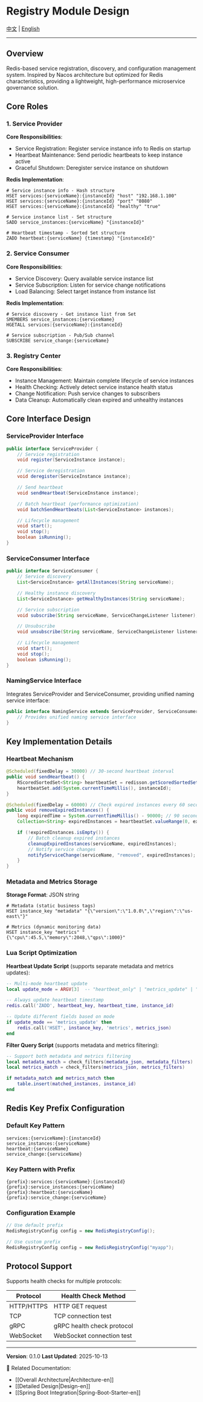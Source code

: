 # Registry Module Design

[中文](Registry-Design) | [English](Registry-Design-en)

---

## Overview

Redis-based service registration, discovery, and configuration management system. Inspired by Nacos architecture but optimized for Redis characteristics, providing a lightweight, high-performance microservice governance solution.

## Core Roles

### 1. Service Provider

**Core Responsibilities**:
- Service Registration: Register service instance info to Redis on startup
- Heartbeat Maintenance: Send periodic heartbeats to keep instance active
- Graceful Shutdown: Deregister service instance on shutdown

**Redis Implementation**:
```redis
# Service instance info - Hash structure
HSET services:{serviceName}:{instanceId} "host" "192.168.1.100"
HSET services:{serviceName}:{instanceId} "port" "8080"
HSET services:{serviceName}:{instanceId} "healthy" "true"

# Service instance list - Set structure
SADD service_instances:{serviceName} "{instanceId}"

# Heartbeat timestamp - Sorted Set structure
ZADD heartbeat:{serviceName} {timestamp} "{instanceId}"
```

### 2. Service Consumer

**Core Responsibilities**:
- Service Discovery: Query available service instance list
- Service Subscription: Listen for service change notifications
- Load Balancing: Select target instance from instance list

**Redis Implementation**:
```redis
# Service discovery - Get instance list from Set
SMEMBERS service_instances:{serviceName}
HGETALL services:{serviceName}:{instanceId}

# Service subscription - Pub/Sub channel
SUBSCRIBE service_change:{serviceName}
```

### 3. Registry Center

**Core Responsibilities**:
- Instance Management: Maintain complete lifecycle of service instances
- Health Checking: Actively detect service instance health status
- Change Notification: Push service changes to subscribers
- Data Cleanup: Automatically clean expired and unhealthy instances

## Core Interface Design

### ServiceProvider Interface

```java
public interface ServiceProvider {
    // Service registration
    void register(ServiceInstance instance);

    // Service deregistration
    void deregister(ServiceInstance instance);

    // Send heartbeat
    void sendHeartbeat(ServiceInstance instance);

    // Batch heartbeat (performance optimization)
    void batchSendHeartbeats(List<ServiceInstance> instances);

    // Lifecycle management
    void start();
    void stop();
    boolean isRunning();
}
```

### ServiceConsumer Interface

```java
public interface ServiceConsumer {
    // Service discovery
    List<ServiceInstance> getAllInstances(String serviceName);

    // Healthy instance discovery
    List<ServiceInstance> getHealthyInstances(String serviceName);

    // Service subscription
    void subscribe(String serviceName, ServiceChangeListener listener);

    // Unsubscribe
    void unsubscribe(String serviceName, ServiceChangeListener listener);

    // Lifecycle management
    void start();
    void stop();
    boolean isRunning();
}
```

### NamingService Interface

Integrates ServiceProvider and ServiceConsumer, providing unified naming service interface:

```java
public interface NamingService extends ServiceProvider, ServiceConsumer {
    // Provides unified naming service interface
}
```

## Key Implementation Details

### Heartbeat Mechanism

```java
@Scheduled(fixedDelay = 30000) // 30-second heartbeat interval
public void sendHeartbeat() {
    RScoredSortedSet<String> heartbeatSet = redisson.getScoredSortedSet(heartbeatKey);
    heartbeatSet.add(System.currentTimeMillis(), instanceId);
}

@Scheduled(fixedDelay = 60000) // Check expired instances every 60 seconds
public void removeExpiredInstances() {
    long expiredTime = System.currentTimeMillis() - 90000; // 90 seconds without heartbeat
    Collection<String> expiredInstances = heartbeatSet.valueRange(0, expiredTime);

    if (!expiredInstances.isEmpty()) {
        // Batch cleanup expired instances
        cleanupExpiredInstances(serviceName, expiredInstances);
        // Notify service changes
        notifyServiceChange(serviceName, "removed", expiredInstances);
    }
}
```

### Metadata and Metrics Storage

**Storage Format**: JSON string

```redis
# Metadata (static business tags)
HSET instance_key "metadata" "{\"version\":\"1.0.0\",\"region\":\"us-east\"}"

# Metrics (dynamic monitoring data)
HSET instance_key "metrics" "{\"cpu\":45.5,\"memory\":2048,\"qps\":1000}"
```

### Lua Script Optimization

**Heartbeat Update Script** (supports separate metadata and metrics updates):
```lua
-- Multi-mode heartbeat update
local update_mode = ARGV[3]  -- "heartbeat_only" | "metrics_update" | "metadata_update" | "full_update"

-- Always update heartbeat timestamp
redis.call('ZADD', heartbeat_key, heartbeat_time, instance_id)

-- Update different fields based on mode
if update_mode == 'metrics_update' then
    redis.call('HSET', instance_key, 'metrics', metrics_json)
end
```

**Filter Query Script** (supports metadata and metrics filtering):
```lua
-- Support both metadata and metrics filtering
local metadata_match = check_filters(metadata_json, metadata_filters)
local metrics_match = check_filters(metrics_json, metrics_filters)

if metadata_match and metrics_match then
    table.insert(matched_instances, instance_id)
end
```

## Redis Key Prefix Configuration

### Default Key Pattern
```
services:{serviceName}:{instanceId}
service_instances:{serviceName}
heartbeat:{serviceName}
service_change:{serviceName}
```

### Key Pattern with Prefix
```
{prefix}:services:{serviceName}:{instanceId}
{prefix}:service_instances:{serviceName}
{prefix}:heartbeat:{serviceName}
{prefix}:service_change:{serviceName}
```

### Configuration Example
```java
// Use default prefix
RedisRegistryConfig config = new RedisRegistryConfig();

// Use custom prefix
RedisRegistryConfig config = new RedisRegistryConfig("myapp");
```

## Protocol Support

Supports health checks for multiple protocols:

| Protocol | Health Check Method |
|----------|---------------------|
| HTTP/HTTPS | HTTP GET request |
| TCP | TCP connection test |
| gRPC | gRPC health check protocol |
| WebSocket | WebSocket connection test |

---

**Version**: 0.1.0
**Last Updated**: 2025-10-13

🔗 Related Documentation:
- [[Overall Architecture|Architecture-en]]
- [[Detailed Design|Design-en]]
- [[Spring Boot Integration|Spring-Boot-Starter-en]]
